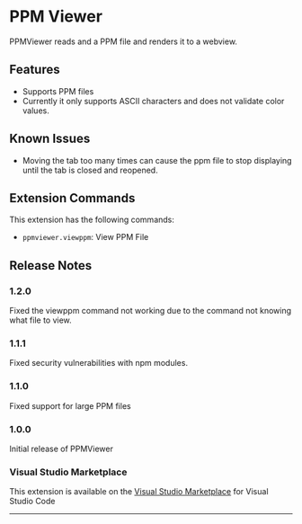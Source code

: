 # PPM Viewer

PPMViewer reads and a PPM file and renders it to a webview.

## Features

* Supports PPM files
* Currently it only supports ASCII characters and does not validate color values.

<!-- Describe specific features of your extension including screenshots of your extension in action. Image paths are relative to this README file.

For example if there is an image subfolder under your extension project workspace:

\!\[feature X\]\(images/feature-x.png\)

> Tip: Many popular extensions utilize animations. This is an excellent way to show off your extension! We recommend short, focused animations that are easy to follow. -->

<!-- ## Requirements

If you have any requirements or dependencies, add a section describing those and how to install and configure them. -->

<!-- ## Extension Settings

Include if your extension adds any VS Code settings through the `contributes.configuration` extension point.

For example:

This extension contributes the following settings:

* `myExtension.enable`: enable/disable this extension
* `myExtension.thing`: set to `blah` to do something -->

## Known Issues

<!-- Calling out known issues can help limit users opening duplicate issues against your extension. -->

* Moving the tab too many times can cause the ppm file to stop displaying until the tab is closed and reopened.

## Extension Commands

This extension has the following commands:

* `ppmviewer.viewppm`: View PPM File

## Release Notes

<!-- Users appreciate release notes as you update your extension. -->

### 1.2.0

Fixed the viewppm command not working due to the command not knowing what file to view.

### 1.1.1

Fixed security vulnerabilities with npm modules.

### 1.1.0

Fixed support for large PPM files

### 1.0.0

Initial release of PPMViewer

### Visual Studio Marketplace

This extension is available on the [Visual Studio Marketplace](https://marketplace.visualstudio.com/items?itemName=AYH.ppmviewer) for Visual Studio Code

<!-- ### 1.0.1

Fixed issue #.

### 1.1.0

Added features X, Y, and Z. -->

-----------------------------------------------------------------------------------------------------------

<!-- ## Working with Markdown

**Note:** You can author your README using Visual Studio Code.  Here are some useful editor keyboard shortcuts:

* Split the editor (`Cmd+\` on macOS or `Ctrl+\` on Windows and Linux)
* Toggle preview (`Shift+CMD+V` on macOS or `Shift+Ctrl+V` on Windows and Linux)
* Press `Ctrl+Space` (Windows, Linux) or `Cmd+Space` (macOS) to see a list of Markdown snippets

### For more information

* [Visual Studio Code's Markdown Support](http://code.visualstudio.com/docs/languages/markdown)
* [Markdown Syntax Reference](https://help.github.com/articles/markdown-basics/) -->